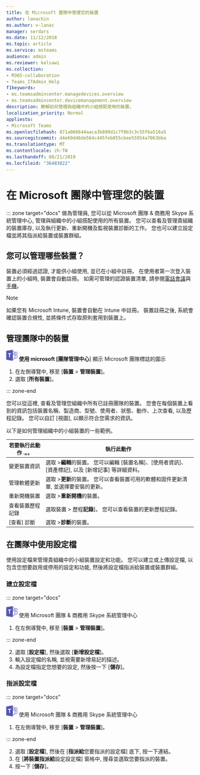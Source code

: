 ```yaml
---
title: 在 Microsoft 團隊中管理您的裝置
author: lanachin
ms.author: v-lanac
manager: serdars
ms.date: 11/12/2018
ms.topic: article
ms.service: msteams
audience: admin
ms.reviewer: kelsawi
ms.collection:
- M365-collaboration
- Teams_ITAdmin_Help
f1keywords:
- ms.teamsadmincenter.managedevices.overview
- ms.teamsadmincenter.devicemanagement.overview
description: 瞭解如何管理與組織中的小組搭配使用的裝置。
localization_priority: Normal
appliesto:
- Microsoft Teams
ms.openlocfilehash: 871a066644aaca3b899d1c7f8b3c3c55f6a516a5
ms.sourcegitcommit: d4e69d46de564c445feb855cbee55954a7063bba
ms.translationtype: MT
ms.contentlocale: zh-TW
ms.lasthandoff: 08/21/2019
ms.locfileid: "36483822"
---
```

# <a name="manage-your-devices-in-microsoft-teams"></a>在 Microsoft 團隊中管理您的裝置

::: zone target="docs"
做為管理員, 您可以從 Microsoft 團隊 & 商務用 Skype 系統管理中心, 管理與組織中的小組搭配使用的所有裝置。 您可以查看及管理貴組織的裝置庫存, 以及執行更新、重新開機及監視裝置診斷的工作。 您也可以建立設定檔並將其指派給裝置或裝置群組。 

## <a name="what-devices-can-you-manage"></a>您可以管理哪些裝置？
裝置必須經過認證, 才能供小組使用, 並已在小組中註冊。 在使用者第一次登入裝置上的小組時, 裝置會自動註冊。 如需可管理的認證裝置清單, 請參閱[電話會議](https://products.office.com/en-us/microsoft-teams/across-devices/devices/category?devicetype=16)與[手機](https://products.office.com/en-us/microsoft-teams/across-devices/devices/category?devicetype=34)。

> [!NOTE]
> 如果您有 Microsoft Intune, 裝置會自動在 Intune 中註冊。 裝置註冊之後, 系統會確認裝置合規性, 並將條件式存取原則套用到裝置上。 

## <a name="manage-devices-in-teams"></a>管理團隊中的裝置

![](media/teams-logo-30x30.png) **使用 microsoft [團隊管理中心**] 顯示 Microsoft 團隊標誌的圖示

1. 在左側導覽中, 移至 [**裝置** > **管理裝置**]。
2. 選取 [**所有裝置**]。  

::: zone-end

 您可以從這裡, 查看及管理您組織中所有已註冊團隊的裝置。 您會在每個裝置上看到的資訊包括裝置名稱、製造商、型號、使用者、狀態、動作、上次查看, 以及歷程記錄。 您可以自訂 [視圖], 以顯示符合您需求的資訊。

 以下是如何管理組織中的小組裝置的一些範例。  
    
|若要執行此動作 .。。  |執行此動作 |
|---------|---------|
|變更裝置資訊   | 選取 >**編輯**的裝置。 您可以編輯 [裝置名稱]、[使用者資訊]、[資產標記], 以及 [新增記事] 等詳細資料。     |
|管理軟體更新   |選取 >**更新**的裝置。 您可以查看裝置可用的軟體和固件更新清單, 並選擇要安裝的更新。    |
|重新開機裝置   |選取 >**重新開機**的裝置。          |
|查看裝置歷程記錄  | 選取裝置 > 歷程**記錄**]。 您可以查看裝置的更新歷程記錄。     |
|[查看] 診斷  | 選取 >**診斷**的裝置。        |

## <a name="use-configuration-profiles-in-teams"></a>在團隊中使用設定檔

使用設定檔來管理貴組織中的小組裝置設定和功能。 您可以建立或上傳設定檔, 以包含您想要啟用或停用的設定和功能, 然後將設定檔指派給裝置或裝置群組。 

### <a name="create-a-configuration-profile"></a>建立設定檔

::: zone target="docs"

![顯示 Microsoft [小組標誌] 的圖示](media/teams-logo-30x30.png) 使用 Microsoft 團隊 & 商務用 Skype 系統管理中心

1. 在左側導覽中, 移至 [**裝置** > **管理裝置**]。

::: zone-end

2. 選取 [**設定檔**], 然後選取 [**新增設定檔**]。
3. 輸入設定檔的名稱, 並視需要新增易記的描述。
4. 為設定檔指定您想要的設定, 然後按一下 [**儲存**]。

### <a name="assign-a-configuration-profile"></a>指派設定檔

::: zone target="docs"

![顯示 Microsoft [小組標誌] 的圖示](media/teams-logo-30x30.png) 使用 Microsoft 團隊 & 商務用 Skype 系統管理中心

1. 在左側導覽中, 移至 [**裝置** > **管理裝置**]。

::: zone-end

2. 選取 [**設定檔**], 然後在 [**指派給**您要指派的設定檔] 底下, 按一下連結。  
3. 在 [**將裝置指派給**設定設定檔] 窗格中, 搜尋並選取您要指派的裝置。
4. 按一下 [**儲存**]。
